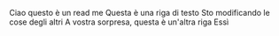 Ciao questo è un read me
Questa è una riga di testo
Sto modificando le cose degli altri
A vostra sorpresa, questa è un'altra riga
Essì

